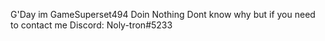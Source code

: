 G'Day im GameSuperset494
Doin Nothing
Dont know why but if you need to contact me
Discord: Noly-tron#5233

